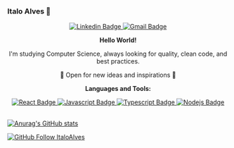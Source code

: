 ### Italo Alves :rocket:

<div align="center">
  <a href="https://www.linkedin.com/in/italo-alvess/" target="_blank" alt="Linkedin" rel="noopener">
    <img src="https://img.shields.io/badge/Linkedin-0077B5?style=for-the-badge&logo=linkedin&logoColor=white&link=https://www.linkedin.com/in/italo-alvess" alt="Linkedin Badge" />
  </a>
  <a href="mailto:italo8883@gmail.com">
    <img src="https://img.shields.io/badge/Gmail-D14836?style=for-the-badge&logo=gmail&logoColor=white&mailto:italo8883@gmail.com" alt="Gmail Badge" />
  </a>
</div>

<p align="center">
  <strong>Hello World!</strong>
</p>

<div align="center">I'm studying Computer Science, always looking for quality, clean code, and best practices.</div>
<p align="center">🧠 Open for new ideas and inspirations 🧠</p>

<p align="center"> <strong>Languages and Tools:</strong></p>

<div align="center">
  <a href="#"><img src="https://img.shields.io/badge/-React-61DBFB?style=for-the-badge&labelColor=black&logo=react&logoColor=61DBFB" alt="React Badge" /> </a>
  <a href="#"><img src="https://img.shields.io/badge/-Javascript-F0DB4F?style=for-the-badge&labelColor=black&logo=javascript&logoColor=F0DB4F" alt="Javascript Badge" /> </a>
  <a href="#"><img src="https://img.shields.io/badge/-Typescript-007acc?style=for-the-badge&labelColor=black&logo=typescript&logoColor=007acc" alt="Typescript Badge" /> </a>
  <a href="#"><img src="https://img.shields.io/badge/-Nodejs-3C873A?style=for-the-badge&labelColor=black&logo=node.js&logoColor=3C873A" alt="Nodejs Badge" /> </a>
</div>
                                                                                                                                              
<br />

<!-- <p align="center">
  <img src="https://github-readme-stats.vercel.app/api/?username=italoalvesdev&show_icons=true&hide=prs&title_color=fff&icon_color=79ff97&text_color=9f9f9f&bg_color=151515" alt="Italo Alves Github Stats" />
</p> -->

[![Anurag's GitHub stats](https://github-readme-stats.vercel.app/api?username=italoalvesdev&show_icons=true&theme=nightowl)](https://github.com/anuraghazra/github-readme-stats)

<!-- <p align="center">
  <img src="https://github-readme-stats.vercel.app/api/top-langs/?username=italoalvesdev&langs_count=8&title_color=fff&icon_color=79ff97&text_color=9f9f9f&bg_color=151515" alt="Italo Alves Github Top Langs" /> 
</p> -->

[![GitHub Follow ItaloAlves](https://img.shields.io/github/followers/italoalvesdev?label=follow&style=social)](https://github.com/Italo-Alves)

<!--
**Italo-Alves** is a ✨ _special_ ✨ repository because its `README.md` (this file) appears on your GitHub profile.

Here are some ideas to get you started:

- 🔭 I’m currently working on ...
- 🌱 I’m currently learning ...
- 👯 I’m looking to collaborate on ...
- 🤔 I’m looking for help with ...
- 💬 Ask me about ...
- 📫 How to reach me: ...
- 😄 Pronouns: ...
- ⚡ Fun fact: ...
-->

